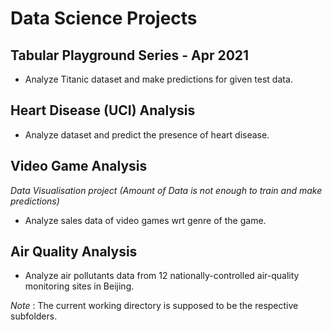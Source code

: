 # Data Science Projects

## Tabular Playground Series - Apr 2021

* Analyze Titanic dataset and make predictions for given test data.

## Heart Disease (UCI) Analysis

* Analyze dataset and predict the presence of heart disease.

## Video Game Analysis

*Data Visualisation project (Amount of Data is not enough to train and make predictions)*

* Analyze sales data of video games wrt genre of the game.

## Air Quality Analysis

* Analyze air pollutants data from 12 nationally-controlled air-quality monitoring sites in Beijing.

_Note_ : The current working directory is supposed to be the respective subfolders.
